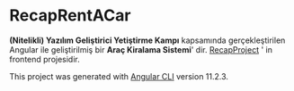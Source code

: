 # RecapRentACar
**(Nitelikli) Yazılım Geliştirici Yetiştirme Kampı** kapsamında gerçekleştirilen Angular ile geliştirilmiş bir **Araç Kiralama Sistemi**' dir. [RecapProject](https://github.com/esmakzlkaya/RecapProject) ' in frontend projesidir. 

This project was generated with [Angular CLI](https://github.com/angular/angular-cli) version 11.2.3.

